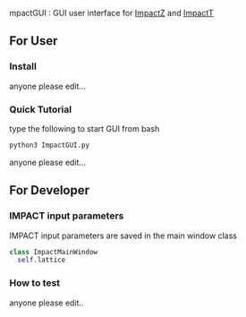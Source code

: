 mpactGUI : GUI user interface for [ImpactZ](http://amac.lbl.gov/~jiqiang/IMPACT/index.html) and [ImpactT](http://amac.lbl.gov/~jiqiang/IMPACT-T/index.html)

## For User
### Install
anyone please edit...
### Quick Tutorial
type the following to start GUI from bash
```bash
python3 ImpactGUI.py
```
anyone please edit...

## For Developer
### IMPACT input parameters
IMPACT input parameters are saved in the main window class
```python
class ImpactMainWindow
  self.lattice
```
### How to test

anyone please edit..
